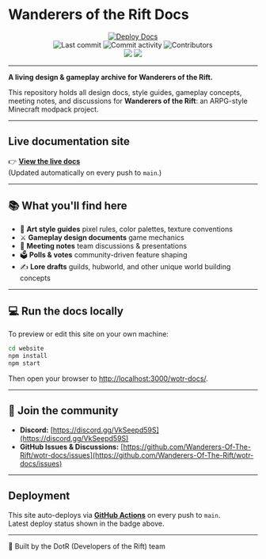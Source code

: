 
# Wanderers of the Rift Docs

<div align="center">

<a href="https://github.com/Wanderers-Of-The-Rift/wotr-docs/actions/workflows/docusaurus-deploy.yml">
  <img src="https://github.com/Wanderers-Of-The-Rift/wotr-docs/actions/workflows/docusaurus-deploy.yml/badge.svg" alt="Deploy Docs" />
</a>
<br/>
<img src="https://img.shields.io/github/last-commit/Wanderers-Of-The-Rift/wotr-docs" alt="Last commit" />
<img src="https://img.shields.io/github/commit-activity/m/Wanderers-Of-The-Rift/wotr-docs" alt="Commit activity" />
<img src="https://img.shields.io/github/contributors/Wanderers-Of-The-Rift/wotr-docs" alt="Contributors" />
<br/>
<img src="https://img.shields.io/github/issues/Wanderers-Of-The-Rift/wotr-docs" />
<img src="https://img.shields.io/github/license/Wanderers-Of-The-Rift/wotr-docs" />
</div>

---

**A living design & gameplay archive for Wanderers of the Rift.**

This repository holds all design docs, style guides, gameplay concepts, meeting notes, and discussions for **Wanderers of the Rift**: an ARPG-style Minecraft modpack project.

---

## Live documentation site

👉 **[View the live docs](https://wanderers-of-the-rift.github.io/wotr-docs/)**  
(Updated automatically on every push to `main`.)

---

## 📚 What you'll find here

- 🎨 **Art style guides** pixel rules, color palettes, texture conventions
- ⚔ **Gameplay design documents** game mechanics
- 📝 **Meeting notes** team discussions & presentations 
- 🗳 **Polls & votes** community-driven feature shaping
- ✍️ **Lore drafts** guilds, hubworld, and other unique world building concepts

---

## 💻 Run the docs locally

To preview or edit this site on your own machine:

```bash
cd website
npm install
npm start
```

Then open your browser to [http://localhost:3000/wotr-docs/](http://localhost:3000/wotr-docs/).

---

## 💬 Join the community

- **Discord:** [https://discord.gg/VkSeepd59S](https://discord.gg/VkSeepd59S)
- **GitHub Issues & Discussions:** [https://github.com/Wanderers-Of-The-Rift/wotr-docs/issues](https://github.com/Wanderers-Of-The-Rift/wotr-docs/issues)

---

## Deployment

This site auto-deploys via [**GitHub Actions**](https://github.com/Wanderers-Of-The-Rift/wotr-docs/actions/workflows/docusaurus-deploy.yml) on every push to `main`.  
Latest deploy status shown in the badge above.

---

🖤 Built by the DotR (Developers of the Rift) team
